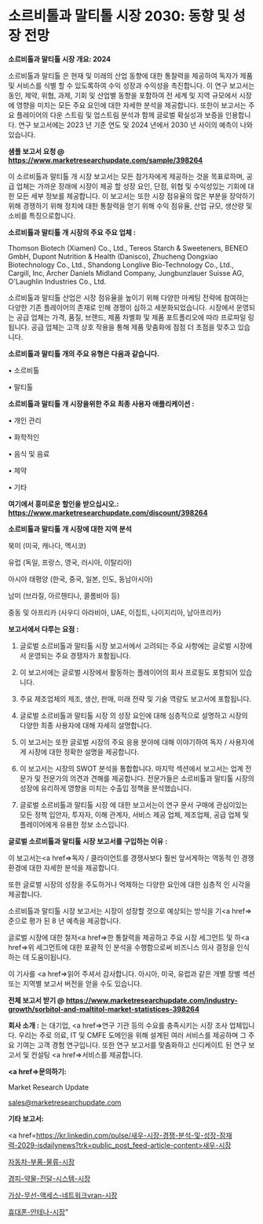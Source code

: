 # 소르비톨과 말티톨 시장 2030: 동향 및 성장 전망

<strong>소르비톨과 말티톨 시장 개요: 2024</strong>

소르비톨과 말티톨 은 현재 및 미래의 산업 동향에 대한 통찰력을 제공하여 독자가 제품 및 서비스를 식별 할 수 있도록하여 수익 성장과 수익성을 촉진합니다. 이 연구 보고서는 동인, 제약, 위협, 과제, 기회 및 산업별 동향을 포함하여 전 세계 및 지역 규모에서 시장에 영향을 미치는 모든 주요 요인에 대한 자세한 분석을 제공합니다. 또한이 보고서는 주요 플레이어의 다운 스트림 및 업스트림 분석과 함께 글로벌 확실성과 보증을 인용합니다. 연구 보고서에는 2023 년 기준 연도 및 2024 년에서 2030 년 사이의 예측이 나와 있습니다.



<strong>샘플 보고서 요청 @ <a href=https://www.marketresearchupdate.com/sample/398264>https://www.marketresearchupdate.com/sample/398264</a></strong>

이 소르비톨과 말티톨 개 시장 보고서는 모든 참가자에게 제공하는 것을 목표로하며, 공급 업체는 가까운 장래에 시장이 제공 할 성장 요인, 단점, 위협 및 수익성있는 기회에 대한 모든 세부 정보를 제공합니다. 이 보고서는 또한 시장 점유율의 많은 부분을 장악하기 위해 경쟁하기 위해 정치에 대한 통찰력을 얻기 위해 수익 점유율, 산업 규모, 생산량 및 소비를 특징으로합니다.



<strong>소르비톨과 말티톨 개 시장의 주요 주요 업체 :</strong>

Thomson Biotech (Xiamen) Co., Ltd., Tereos Starch & Sweeteners, BENEO GmbH, Dupont Nutrition & Health (Danisco), Zhucheng Dongxiao Biotechnology Co., Ltd., Shandong Longlive Bio-Technology Co., Ltd., Cargill, Inc, Archer Daniels Midland Company, Jungbunzlauer Suisse AG, O&#39;Laughlin Industries Co., Ltd.

소르비톨과 말티톨 산업은 시장 점유율을 높이기 위해 다양한 마케팅 전략에 참여하는 다양한 기존 플레이어의 존재로 인해 경쟁이 심하고 세분화되었습니다. 시장에서 운영되는 공급 업체는 가격, 품질, 브랜드, 제품 차별화 및 제품 포트폴리오에 따라 프로파일 링됩니다. 공급 업체는 고객 상호 작용을 통해 제품 맞춤화에 점점 더 초점을 맞추고 있습니다.



<strong>소르비톨과 말티톨 개의 주요 유형은 다음과 같습니다.</strong>

• 소르비톨

• 말티톨



<strong>소르비톨과 말티톨 개 시장을위한 주요 최종 사용자 애플리케이션 :</strong>

• 개인 관리

• 화학적인

• 음식 및 음료

• 제약

• 기타



<strong>여기에서 흥미로운 할인을 받으십시오.: <a href=https://www.marketresearchupdate.com/discount/398264>https://www.marketresearchupdate.com/discount/398264</a></strong>



<strong>소르비톨과 말티톨 개 시장에 대한 지역 분석</strong>

북미 (미국, 캐나다, 멕시코)

유럽 (독일, 프랑스, 영국, 러시아, 이탈리아)

아시아 태평양 (한국, 중국, 일본, 인도, 동남아시아)

남미 (브라질, 아르헨티나, 콜롬비아 등)

중동 및 아프리카 (사우디 아라비아, UAE, 이집트, 나이지리아, 남아프리카)



<strong>보고서에서 다루는 요점 :</strong>

1. 글로벌 소르비톨과 말티톨 시장 보고서에서 고려되는 주요 사항에는 글로벌 시장에서 운영되는 주요 경쟁자가 포함됩니다.

2. 이 보고서에는 글로벌 시장에서 활동하는 플레이어의 회사 프로필도 포함되어 있습니다.

3. 주요 제조업체의 제조, 생산, 판매, 미래 전략 및 기술 역량도 보고서에 포함됩니다.

4. 글로벌 소르비톨과 말티톨 시장 의 성장 요인에 대해 심층적으로 설명하고 시장의 다양한 최종 사용자에 대해 자세히 설명합니다.

5. 이 보고서는 또한 글로벌 시장의 주요 응용 분야에 대해 이야기하여 독자 / 사용자에게 시장에 대한 정확한 설명을 제공합니다.

6. 이 보고서는 시장의 SWOT 분석을 통합합니다. 마지막 섹션에서 보고서는 업계 전문가 및 전문가의 의견과 견해를 제공합니다. 전문가들은 소르비톨과 말티톨 시장의 성장에 유리하게 영향을 미치는 수출입 정책을 분석했습니다.

7. 글로벌 소르비톨과 말티톨 시장 에 대한 보고서는이 연구 문서 구매에 관심이있는 모든 정책 입안자, 투자자, 이해 관계자, 서비스 제공 업체, 제조업체, 공급 업체 및 플레이어에게 유용한 정보 소스입니다.



<strong>글로벌 소르비톨과 말티톨 시장 보고서를 구입하는 이유 :</strong>

이 보고서는<a href=>독자 / 클</a>라이언트를 경쟁사보다 훨씬 앞서게하는 역동적 인 경쟁 환경에 대한 자세한 분석을 제공합니다.

또한 글로벌 시장의 성장을 주도하거나 억제하는 다양한 요인에 대한 심층적 인 시각을 제공합니다.

소르비톨과 말티톨 시장 보고서는 시장이 성장할 것으로 예상되는 방식을 기<a href=>준으로</a> 평가 된 8 년 예측을 제공합니다.

글로벌 시장에 대한 철저<a href=>한 통찰력</a>을 제공하고 주요 시장 세그먼트 및 하<a href=>위 세그</a>먼트에 대한 포괄적 인 분석을 수행함으로써 비즈니스 의사 결정을 인식하는 데 도움이됩니다.

이 기사를 <a href=>읽어 주</a>셔서 감사합니다. 아시아, 미국, 유럽과 같은 개별 장별 섹션 또는 지역별 보고서 버전을 얻을 수도 있습니다.



<strong>전체 보고서 받기 @ <a href=https://www.marketresearchupdate.com/industry-growth/sorbitol-and-maltitol-market-statistices-398264>https://www.marketresearchupdate.com/industry-growth/sorbitol-and-maltitol-market-statistices-398264</a></strong>



<strong>회사 소개 :</strong>
는 대기업, <a href=>연구 기</a>관 등의 수요를 충족시키는 시장 조사 업체입니다. 우리는 주로 의료, IT 및 CMFE 도메인을 위해 설계된 여러 서비스를 제공하며 그 주요 기여는 고객 경험 연구입니다. 또한 연구 보고서를 맞춤화하고 신디케이트 된 연구 보고서 및 컨설팅 <a href=>서비</a>스를 제공합니다.



<strong><a href=>문의하기:</a></strong>

Market Research Update

sales@marketresearchupdate.com



<strong>기타 보고서:</strong>

<a href=https://kr.linkedin.com/pulse/새우-시장-경쟁-분석-및-성장-잠재력-2029-isdailynews?trk=public_post_feed-article-content>새우-시장</a>

<a href=https://www.linkedin.com/pulse/자동차-부품-물류-시장-경쟁-분석-및-성장-잠재력-2029-consumer-connection-compendium-ana/>자동차-부품-물류-시장</a>

<a href=https://www.linkedin.com/pulse/경피-약물-전달-시스템-시장-규모-및-성장-2023-consumer-connection-compendium-ana-gumef/>경피-약물-전달-시스템-시장</a>

<a href=https://www.linkedin.com/pulse/가상-무선-액세스-네트워크vran-시장-동향-및-성장-전망-consumer-connection-chronicles-24--10ahf/>가상-무선-액세스-네트워크vran-시장</a>

<a href=https://www.linkedin.com/pulse/휴대폰-안테나-시장-동향-및-성장-전망-survey-savvy-insights-360-analysis-tadsc/>휴대폰-안테나-시장</a>"
